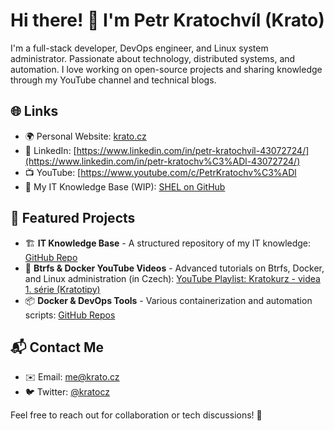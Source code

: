 # Hi there! 👋 I'm Petr Kratochvíl (Krato)

I'm a full-stack developer, DevOps engineer, and Linux system administrator. Passionate about technology, distributed systems, and automation. I love working on open-source projects and sharing knowledge through my YouTube channel and technical blogs.

## 🌐 Links
- 🌍 Personal Website: [krato.cz](https://krato.cz/)
- 💼 LinkedIn: [https://www.linkedin.com/in/petr-kratochvíl-43072724/](https://www.linkedin.com/in/petr-kratochv%C3%ADl-43072724/)
- 📺 YouTube: [https://www.youtube.com/c/PetrKratochv%C3%ADl
- 📜 My IT Knowledge Base (WIP): [SHEL on GitHub](https://github.com/kratocz/shel)

## 📂 Featured Projects
- 🏗 **IT Knowledge Base** - A structured repository of my IT knowledge: [GitHub Repo](https://github.com/kratocz/shel)
- 🐧 **Btrfs & Docker YouTube Videos** - Advanced tutorials on Btrfs, Docker, and Linux administration (in Czech): [YouTube Playlist: Kratokurz - videa 1. série (Kratotipy)](https://youtube.com/playlist?list=PLaudh7Uy_4tV-xpzPtFln51tNqA7nLJ_x&si=R_UCIlmM8ZwODst6)
- 📦 **Docker & DevOps Tools** - Various containerization and automation scripts: [GitHub Repos](https://github.com/kratocz?tab=repositories)

## 📬 Contact Me
- ✉️ Email: [me@krato.cz](mailto:krato@krato.cz)
- 🐦 Twitter: [@kratocz](https://twitter.com/kratocz)

Feel free to reach out for collaboration or tech discussions! 🚀
